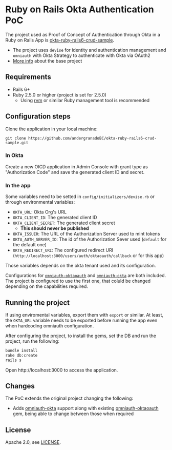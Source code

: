 # Ruby on Rails Okta Authentication PoC

The project used as Proof of Concept of Authentication through Okta in a Ruby on Rails App is [okta-ruby-rails6-crud-sample](https://github.com/oktadev/okta-ruby-rails6-crud-sample).
    
- The project uses `devise` for identity and authentication management and `omniauth` with Okta Strategy to authenticate with Okta via OAuth2 
- [More info](https://developer.okta.com/blog/2020/09/25/easy-auth-ruby-on-rails-6-login) about the base project 
    
## Requirements

- Rails 6+
- Ruby 2.5.0 or higher (project is set for 2.5.0)
    - Using [rvm](https://rvm.io/) or similar Ruby management tool is recommended

## Configuration steps

Clone the application in your local machine:

```
git clone https://github.com/andergranadoBC/okta-ruby-rails6-crud-sample.git
```

### In Okta

Create a new OICD application in Admin Console with grant type as "Authorization Code" and save the generated client ID and secret.

### In the app

Some variables need to be setted in `config/initializers/devise.rb` or through environmental variables:

- `OKTA_URL`: Okta Org's URL
- `OKTA_CLIENT_ID`: The generated client ID
- `OKTA_CLIENT_SECRET`: The generated client secret
    -  **This should never be published**
- `OKTA_ISSUER`: The URL of the Authorization Server used to mint tokens
- `OKTA_AUTH_SERVER_ID`: The id of the Authorization Sever used (`default` for the default one)
- `OKTA_REDIRECT_URI`: The configured redirect URI (`http://localhost:3000/users/auth/oktaoauth/callback` or for this app)

Those variables depends on the okta tenant used and its configuration.

Configurations for [`omniauth-oktaoauth`](https://github.com/andrewvanbeek-okta/omniauth-oktaoauth) and [`omniauth-okta`](https://github.com/omniauth/omniauth-okta) are both included. The project is configured to use the first one, that coluld be changed depending on the capabilities required.

## Running the project

If using enviromental variables, export them with `export` or similar. At least, the `OKTA_URL` variable needs to be exported before running the app even when hardcoding omniauth configuration.

After configuring the project, to install the gems, set the DB and run the project, run the following:

```bash
bundle install
rake db:create
rails s
```

Open http://localhost:3000 to access the application.

## Changes

The PoC extends the original project changing the following:

- Adds [omniauth-okta](https://github.com/omniauth/omniauth-okta) support along with existing [omniauth-oktaoauth](https://github.com/andrewvanbeek-okta/omniauth-oktaoauth) gem, being able to change between those when required

## License

Apache 2.0, see [LICENSE](LICENSE).
